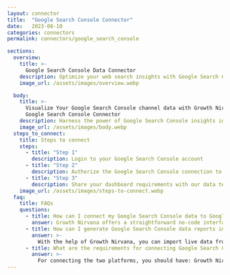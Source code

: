 ```yaml
---
layout: connector
title:  "Google Search Console Connector"
date:   2023-08-10
categories: connectors
permalink: connectors/google_search_console

sections:
  overview:
    title: >-
      Google Search Console Data Connector
    description: Optimize your web search insights with Google Search Console integration. Seamlessly merge search performance data from Google Search Console with Looker Studio's analytical capabilities, unlocking insights that shape SEO strategies, user experiences, and operational excellence.
    image_url: /assets/images/overview.webp

  body:
    title: >-
      Visualize Your Google Search Console channel data with Growth Nirvana's
      Google Search Console Connector
    description: Harness the power of Google Search Console insights integrated into Looker Studio for strategic SEO decisions.
    image_url: /assets/images/body.webp
  steps_to_connect:
    title: Steps to connect
    steps:
      - title: "Step 1"
        description: Login to your Google Search Console account
      - title: "Step 2"
        description: Authorize the Google Search Console connection to send data to Growth Nirvana
      - title: "Step 3"
        description: Share your dashboard requirements with our data team. We will build the report for you.
    image_url: /assets/images/steps-to-connect.webp
  faq:
    title: FAQs
    questions:
      - title: How can I connect my Google Search Console data to Google Data Studio/Looker Studio?
        answer: Growth Nirvana offers a straightforward no-code interface to connect to Google Search Console data sources.
      - title: How can I generate Google Search Console data reports in Looker Studio?
        answer: >-
          With the help of Growth Nirvana, you can import live data from Google Search Console into Looker Studio. These data can be viewed in charts, tables, and dashboards to generate branded reports that can be shared instantly.
      - title: What are the requirements for connecting Google Search Console and Looker Studio?
        answer: >-
          For connecting the two platforms, you should have: Growth Nirvana Account and Google Search Console Ads Account
---
```

